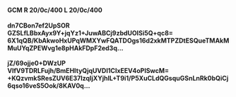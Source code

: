 #### GCM R 20/0c/400 L 20/0c/400
**dn7CBon7ef2UpSOR**<br/>**GZSLfLBbxAyx9Y+jqYz1+JuwABCj9zbdUOISi5Q+qc8=**<br/>**6X1qQB/KbAkwoHxUPqWMXYwFQATDOgs16d2xkMTPZDtESQueTMAkMMuUYqZPEWvg1e8pHAkFDpF2ed3q...**<br/><br/>
**jZ/69ojje0+DWzUP**<br/>**VlfV9TDRLFujh/BmEHItyQjqUVDI1CIxEEV4oPlSwcM=**<br/>**+KQzvmkSResZUV6E37lzqIjXYjhlL+T9i1/P5XuCLdQGsquGSnLnRk0bQiCj6qso16veS5Ook/8KAV0q...**